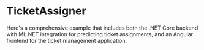 # TicketAssigner
Here's a comprehensive example that includes both the .NET Core backend with ML.NET integration for predicting ticket assignments, and an Angular frontend for the ticket management application.
